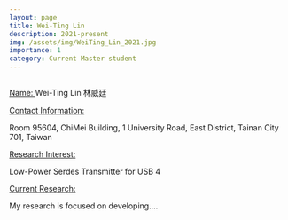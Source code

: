 ```yaml
---
layout: page
title: Wei-Ting Lin 
description: 2021-present
img: /assets/img/WeiTing_Lin_2021.jpg
importance: 1
category: Current Master student
---
```


<div class="row">
    <div class="col-sm-7 mt-3 mt-md-0">
        <img class="img-fluid rounded z-depth-1" src="{{ '/assets/img/WeiTing_Lin_2021.jpg' | relative_url }}" alt="" title="example image"/>
    </div>
</div>

<a href="#"> Name: </a> 
Wei-Ting Lin 林威廷

<a href="#"> Contact Information: </a>

<p>Room 95604, ChiMei Building, 1 University Road, East District, Tainan City 701, Taiwan</p>

<a href="#"> Research Interest: </a>

Low-Power Serdes Transmitter for USB 4

<a href="#"> Current Research: </a>

My research is focused on developing.... 